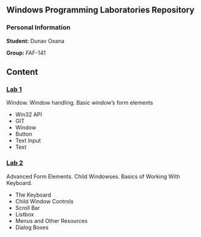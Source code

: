 ## Windows Programming Laboratories Repository

### Personal Information

**Student:** Dunav Oxana

**Group:** FAF-141

## Content

### [Lab 1](https://github.com/TUM-FAF/FAF-141-Oxana-Dunav/tree/master/WP/lab%231)
Window. Window handling. Basic window’s form elements
  * Win32 API
  * GIT
  * Window
  * Button
  * Text Input
  * Text

### [Lab 2](https://github.com/TUM-FAF/FAF-141-Oxana-Dunav/tree/master/WP/lab%232)
Advanced Form Elements. Child Windowses. Basics of Working With Keyboard.
  * The Keyboard
  * Child Window Controls
  * Scroll Bar
  * Listbox
  * Menus and Other Resources
  * Dialog Boxes
